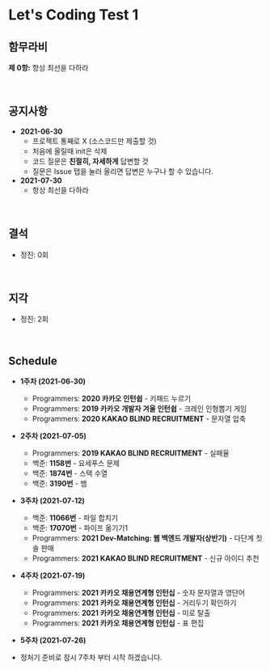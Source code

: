 # Let's Coding Test 1

## **함무라비**

**제 0항:** 항상 최선을 다하라

<br/>

## **공지사항**

- **2021-06-30**
  - 프로젝트 통째로 X (소스코드만 제출할 것)
  - 처음에 올릴때 init은 삭제
  - 코드 질문은 **친절히, 자세하게** 답변할 것
  - 질문은 Issue 탭을 눌러 올리면 답변은 누구나 할 수 있습니다.
- **2021-07-30**
  - 항상 최선을 다하라

<br/>

## **결석**

- 정진: 0회

<br/>

## **지각**

- 정진: 2회

<br/>

## **Schedule**

- **1주차 (2021-06-30)**
  - Programmers: **2020 카카오 인턴쉽** - 키패드 누르기
  - Programmers: **2019 카카오 개발자 겨울 인턴쉽** - 크레인 인형뽑기 게임
  - Programmers: **2020 KAKAO BLIND RECRUITMENT** - 문자열 압축

- **2주차 (2021-07-05)**
  - Programmers: **2019 KAKAO BLIND RECRUITMENT** - 실패율
  - 백준: **1158번** - 요세푸스 문제
  - 백준: **1874번** - 스택 수열
  - 백준: **3190번** - 뱀

- **3주차 (2021-07-12)**
  - 백준: **11066번** - 파일 합치기
  - 백준: **17070번** - 파이프 옮기기1
  - Programmers: **2021 Dev-Matching: 웹 백엔드 개발자(상반기)** - 다단계 칫솔 판매
  - Programmers: **2021 KAKAO BLIND RECRUITMENT** - 신규 아이디 추천

- **4주차 (2021-07-19)**
  - Programmers: **2021 카카오 채용연계형 인턴십** - 숫자 문자열과 영단어
  - Programmers: **2021 카카오 채용연계형 인턴십** - 거리두기 확인하기
  - Programmers: **2021 카카오 채용연계형 인턴십** - 미로 탈출
  - Programmers: **2021 카카오 채용연계형 인턴십** - 표 편집
 
 - **5주차 (2021-07-26)**
  - 정처기 준비로 잠시 7주차 부터 시작 하겠습니다.
